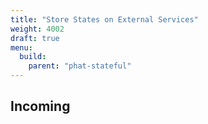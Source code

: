 ```yaml
---
title: "Store States on External Services"
weight: 4002
draft: true
menu:
  build:
    parent: "phat-stateful"
---
```


## Incoming
